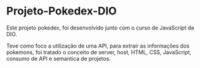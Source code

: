 # Projeto-Pokedex-DIO
Este projeto pokedex, foi desenvolvido junto com o curso de JavaScript da DIO.

Teve como foco a utilização de uma API, para extrair as informações dos pokemons, foi tratado o conceito de server, host, HTML, CSS, JavaScript, consumo de API e semantica de projetos.
